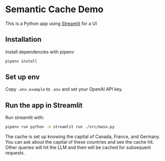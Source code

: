 # Semantic Cache Demo

This is a Python app using [Streamlit](https://streamlit.io/) for a UI

## Installation

Install dependencies with pipenv

```sh
pipenv install
```

## Set up env
Copy `.env.example` to `.env` and set your OpenAI API key.

## Run the app in Streamlit
Run streamlit with:

```sh
pipenv run python -m streamlit run ./src/main.py
```

The cache is set up knowing the capital of Canada, France, and Germany. You can ask about the capital of these countries and see the cache hit. Other queries will hit the LLM and then will be cached for subsequent requests.
